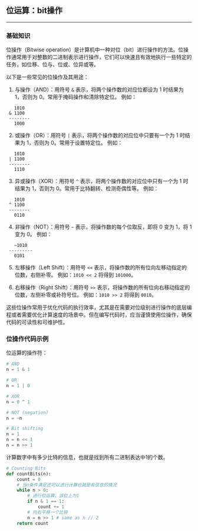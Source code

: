 ## 位运算：bit操作

---
### 基础知识

位操作（Bitwise operation）是计算机中一种对位（bit）进行操作的方法。位操作通常用于对整数的二进制表示进行操作，它们可以快速且有效地执行一些特定的任务，如位移、位与、位或、位异或等。

以下是一些常见的位操作及其用途：

1. 与操作（AND）：用符号 `&` 表示，将两个操作数的对应位都设为 1 时结果为 1，否则为 0。常用于掩码操作和清除特定位。
   例如：
```
   1010
 & 1100
 --------
   1000
```

2. 或操作（OR）：用符号 `|` 表示，将两个操作数的对应位中只要有一个为 1 时结果为 1，否则为 0。常用于设置特定位。
   例如：
```
   1010
 | 1100
 --------
   1110
```

3. 异或操作（XOR）：用符号 `^` 表示，将两个操作数的对应位中只有一个为 1 时结果为 1，否则为 0。常用于比特翻转、检测奇偶性等。
   例如：
```
   1010
 ^ 1100
 --------
   0110
```

4. 非操作（NOT）：用符号 `~` 表示，将操作数的每个位取反，即将 0 变为 1，将 1 变为 0。
   例如：
```
   ~1010
 ---------
   0101
```

5. 左移操作（Left Shift）：用符号 `<<` 表示，将操作数的所有位向左移动指定的位数，右侧补零。
   例如：`1010 << 2` 将得到 `101000`。

6. 右移操作（Right Shift）：用符号 `>>` 表示，将操作数的所有位向右移动指定的位数，左侧补零或补符号位。
   例如：`1010 >> 2` 将得到 `0010`。

这些位操作常用于优化代码的执行效率，尤其是在需要对位级别进行操作的底层编程或者需要优化计算速度的场景中。但在编写代码时，应当谨慎使用位操作，确保代码的可读性和可维护性。

### 位操作代码示例

位运算的操作符：

```python
# AND
n = 1 & 1

# OR
n = 1 | 0

# XOR
n = 0 ^ 1

# NOT (negation)
n = ~n

# Bit shifting
n = 1
n = n << 1
n = n >> 1
```

计算数字中有多少比特的信息，也就是找到所有二进制表达中1的个数。

```python
# Counting Bits
def countBits(n):
    count = 0
    # 当n条件满足还可以进行计算也就是有信息的情况
    while n > 0:
        # 进行位运算，该位上为1
        if n & 1 == 1:
            count += 1
        # 向右平移一个比特
        n = n >> 1 # same as n // 2
    return count
```
